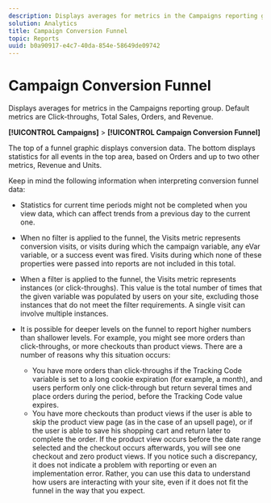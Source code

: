 ```yaml
---
description: Displays averages for metrics in the Campaigns reporting group. Default metrics are Click-throughs, Total Sales, Orders, and Revenue.
solution: Analytics
title: Campaign Conversion Funnel
topic: Reports
uuid: b0a90917-e4c7-40da-854e-58649de09742
---
```


# Campaign Conversion Funnel

Displays averages for metrics in the Campaigns reporting group. Default metrics are Click-throughs, Total Sales, Orders, and Revenue.

 **[!UICONTROL Campaigns]** > **[!UICONTROL Campaign Conversion Funnel]**

The top of a funnel graphic displays conversion data. The bottom displays statistics for all events in the top area, based on Orders and up to two other metrics, Revenue and Units.

Keep in mind the following information when interpreting conversion funnel data:

* Statistics for current time periods might not be completed when you view data, which can affect trends from a previous day to the current one.
* When no filter is applied to the funnel, the Visits metric represents conversion visits, or visits during which the campaign variable, any eVar variable, or a success event was fired. Visits during which none of these properties were passed into reports are not included in this total.
* When a filter is applied to the funnel, the Visits metric represents instances (or click-throughs). This value is the total number of times that the given variable was populated by users on your site, excluding those instances that do not meet the filter requirements. A single visit can involve multiple instances.
* It is possible for deeper levels on the funnel to report higher numbers than shallower levels. For example, you might see more orders than click-throughs, or more checkouts than product views. There are a number of reasons why this situation occurs:

    * You have more orders than click-throughs if the Tracking Code variable is set to a long cookie expiration (for example, a month), and users perform only one click-through but return several times and place orders during the period, before the Tracking Code value expires.
    * You have more checkouts than product views if the user is able to skip the product view page (as in the case of an upsell page), or if the user is able to save his shopping cart and return later to complete the order. If the product view occurs before the date range selected and the checkout occurs afterwards, you will see one checkout and zero product views. If you notice such a discrepancy, it does not indicate a problem with reporting or even an implementation error. Rather, you can use this data to understand how users are interacting with your site, even if it does not fit the funnel in the way that you expect.

